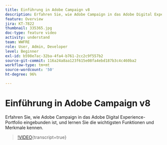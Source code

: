 ```yaml
---
title: Einführung in Adobe Campaign v8
description: Erfahren Sie, wie Adobe Campaign in das Adobe Digital Experience-Portfolio eingebunden ist, und lernen Sie die wichtigsten Funktionen und Merkmale kennen.
feature: Overview
jira: KT-7822
thumbnail: 335365.jpg
doc-type: feature video
activity: understand
team: WWFRE
role: User, Admin, Developer
level: Beginner
exl-id: b598e7ac-32ba-4fa4-b761-2cc2c9f557b2
source-git-commit: 116a24a8aa123f615e08fa4ebd187b3c4c460ba2
workflow-type: tm+mt
source-wordcount: '50'
ht-degree: 96%

---
```


# Einführung in Adobe Campaign v8

Erfahren Sie, wie Adobe Campaign in das Adobe Digital Experience-Portfolio eingebunden ist, und lernen Sie die wichtigsten Funktionen und Merkmale kennen.

>[!VIDEO](https://video.tv.adobe.com/v/335365?quality=12&learn=on){transcript=true}
